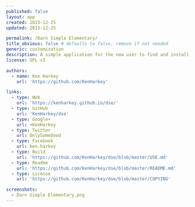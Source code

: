 ```yaml
---
published: false
layout: app
created: 2015-12-25
updated: 2015-12-25

permalink: /Darn Simple Elementary/
title_obvious: false # defaults to false, remove if not needed
generic: customization
description: A simple application for the new user to find and install a variety of applications both useful and popular with the click of a button.
license: GPL v3

authors:
  - name: Ken Harkey
    url: 'https://github.com/KenHarkey'

links:
  - type: Web
    url: 'https://kenharkey.github.io/dse/'
  - type: GitHub
    url: 'KenHarkey/dse'
  - type: Google+
    url: +KenHarkey
  - type: Twitter
    url: OnlySomeDood
  - type: Facebook
    url: ken.harkey
  - type: Build
    url: 'https://github.com/KenHarkey/dse/blob/master/USE.md'
  - type: Readme
    url: 'https://github.com/KenHarkey/dse/blob/master/README.md'
  - type: License
    url: 'https://github.com/KenHarkey/dse/blob/master/COPYING'

screenshots:
  - Darn Simple Elementary.png
---
```

